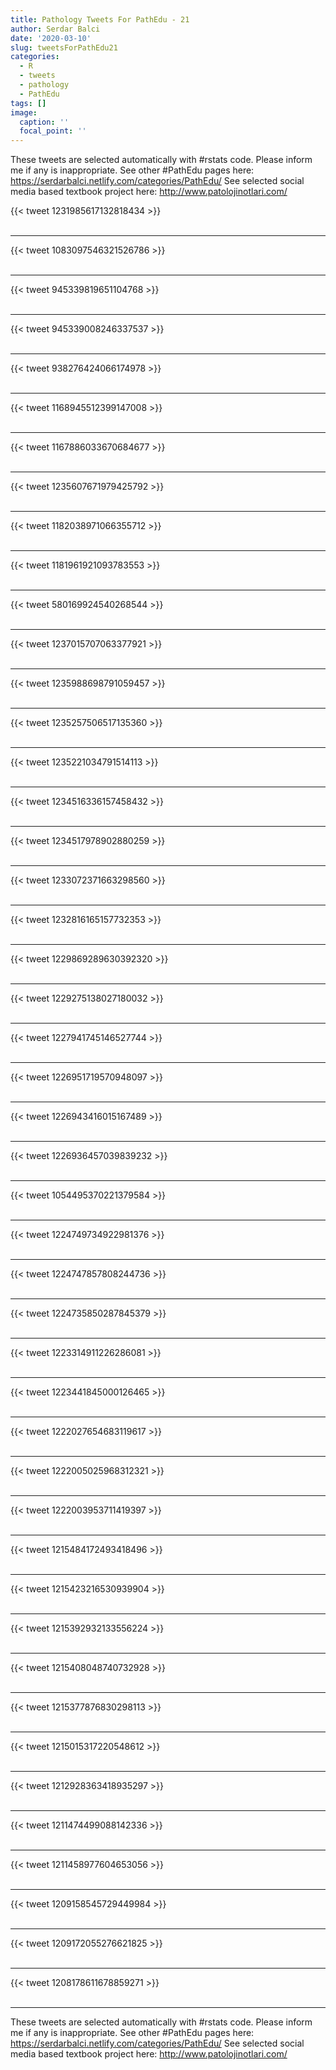 ```yaml
---
title: Pathology Tweets For PathEdu - 21
author: Serdar Balci
date: '2020-03-10'
slug: tweetsForPathEdu21
categories:
  - R
  - tweets
  - pathology
  - PathEdu
tags: []
image:
  caption: ''
  focal_point: ''
---
```



These tweets are selected automatically with #rstats code. Please inform me if any is inappropriate.
See other #PathEdu pages here: https://serdarbalci.netlify.com/categories/PathEdu/ 
See selected social media based textbook project here: http://www.patolojinotlari.com/

{{< tweet 1231985617132818434 >}}
<br>
<br>
<hr>
{{< tweet 1083097546321526786 >}}
<br>
<br>
<hr>
{{< tweet 945339819651104768 >}}
<br>
<br>
<hr>
{{< tweet 945339008246337537 >}}
<br>
<br>
<hr>
{{< tweet 938276424066174978 >}}
<br>
<br>
<hr>
{{< tweet 1168945512399147008 >}}
<br>
<br>
<hr>
{{< tweet 1167886033670684677 >}}
<br>
<br>
<hr>
{{< tweet 1235607671979425792 >}}
<br>
<br>
<hr>
{{< tweet 1182038971066355712 >}}
<br>
<br>
<hr>
{{< tweet 1181961921093783553 >}}
<br>
<br>
<hr>
{{< tweet 580169924540268544 >}}
<br>
<br>
<hr>
{{< tweet 1237015707063377921 >}}
<br>
<br>
<hr>
{{< tweet 1235988698791059457 >}}
<br>
<br>
<hr>
{{< tweet 1235257506517135360 >}}
<br>
<br>
<hr>
{{< tweet 1235221034791514113 >}}
<br>
<br>
<hr>
{{< tweet 1234516336157458432 >}}
<br>
<br>
<hr>
{{< tweet 1234517978902880259 >}}
<br>
<br>
<hr>
{{< tweet 1233072371663298560 >}}
<br>
<br>
<hr>
{{< tweet 1232816165157732353 >}}
<br>
<br>
<hr>
{{< tweet 1229869289630392320 >}}
<br>
<br>
<hr>
{{< tweet 1229275138027180032 >}}
<br>
<br>
<hr>
{{< tweet 1227941745146527744 >}}
<br>
<br>
<hr>
{{< tweet 1226951719570948097 >}}
<br>
<br>
<hr>
{{< tweet 1226943416015167489 >}}
<br>
<br>
<hr>
{{< tweet 1226936457039839232 >}}
<br>
<br>
<hr>
{{< tweet 1054495370221379584 >}}
<br>
<br>
<hr>
{{< tweet 1224749734922981376 >}}
<br>
<br>
<hr>
{{< tweet 1224747857808244736 >}}
<br>
<br>
<hr>
{{< tweet 1224735850287845379 >}}
<br>
<br>
<hr>
{{< tweet 1223314911226286081 >}}
<br>
<br>
<hr>
{{< tweet 1223441845000126465 >}}
<br>
<br>
<hr>
{{< tweet 1222027654683119617 >}}
<br>
<br>
<hr>
{{< tweet 1222005025968312321 >}}
<br>
<br>
<hr>
{{< tweet 1222003953711419397 >}}
<br>
<br>
<hr>
{{< tweet 1215484172493418496 >}}
<br>
<br>
<hr>
{{< tweet 1215423216530939904 >}}
<br>
<br>
<hr>
{{< tweet 1215392932133556224 >}}
<br>
<br>
<hr>
{{< tweet 1215408048740732928 >}}
<br>
<br>
<hr>
{{< tweet 1215377876830298113 >}}
<br>
<br>
<hr>
{{< tweet 1215015317220548612 >}}
<br>
<br>
<hr>
{{< tweet 1212928363418935297 >}}
<br>
<br>
<hr>
{{< tweet 1211474499088142336 >}}
<br>
<br>
<hr>
{{< tweet 1211458977604653056 >}}
<br>
<br>
<hr>
{{< tweet 1209158545729449984 >}}
<br>
<br>
<hr>
{{< tweet 1209172055276621825 >}}
<br>
<br>
<hr>
{{< tweet 1208178611678859271 >}}
<br>
<br>
<hr>


These tweets are selected automatically with #rstats code. Please inform me if any is inappropriate.
See other #PathEdu pages here: https://serdarbalci.netlify.com/categories/PathEdu/ 
See selected social media based textbook project here: http://www.patolojinotlari.com/
